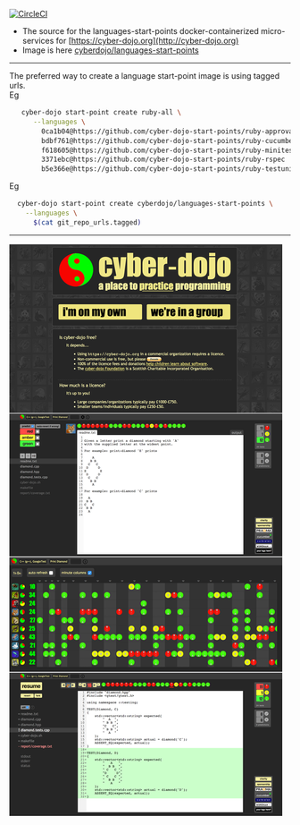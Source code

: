 
[![CircleCI](https://circleci.com/gh/cyber-dojo/languages-start-points.svg?style=svg)](https://circleci.com/gh/cyber-dojo/languages-start-points)

- The source for the languages-start-points docker-containerized micro-services for [https://cyber-dojo.org](http://cyber-dojo.org)
- Image is here [cyberdojo/languages-start-points](https://hub.docker.com/r/cyberdojo/languages-start-points/tags)

***

The preferred way to create a language start-point image is using tagged urls.  
Eg
```bash
   cyber-dojo start-point create ruby-all \
      --languages \
        0ca1b04@https://github.com/cyber-dojo-start-points/ruby-approval \
        bdbf761@https://github.com/cyber-dojo-start-points/ruby-cucumber \
        f618605@https://github.com/cyber-dojo-start-points/ruby-minitest \
        3371ebc@https://github.com/cyber-dojo-start-points/ruby-rspec    \
        b5e366e@https://github.com/cyber-dojo-start-points/ruby-testunit
```
Eg
```bash
  cyber-dojo start-point create cyberdojo/languages-start-points \
    --languages \
      $(cat git_repo_urls.tagged)
```

***

![cyber-dojo.org home page](https://github.com/cyber-dojo/cyber-dojo/blob/master/shared/home_page_snapshot.png)
